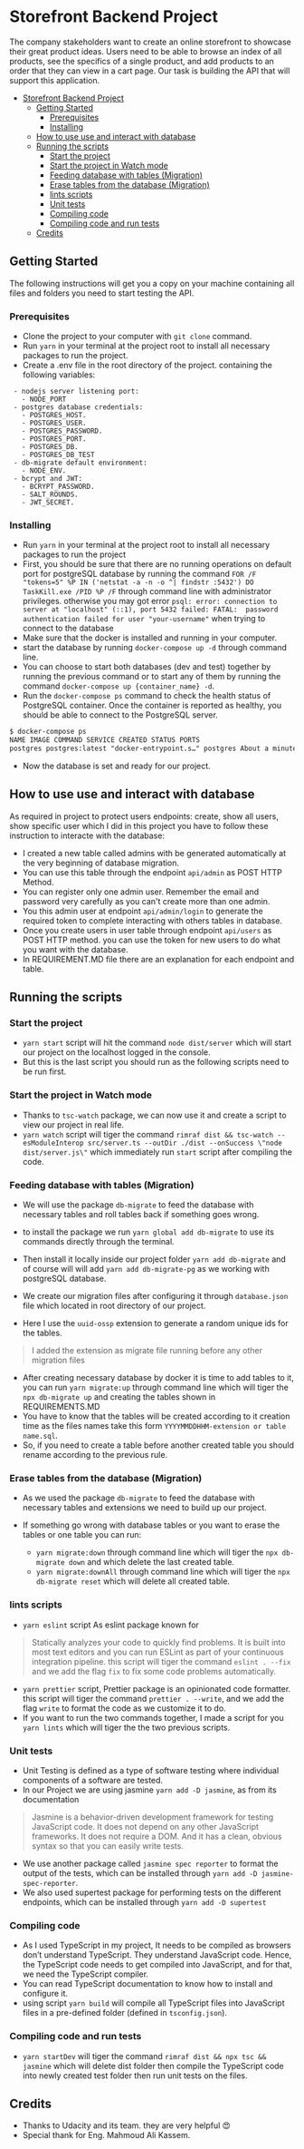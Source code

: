 # Storefront Backend Project

The company stakeholders want to create an online storefront to showcase their great product ideas. Users need to be able to browse an index of all products, see the specifics of a single product, and add products to an order that they can view in a cart page. Our task is building the API that will support this application.

- [Storefront Backend Project](#storefront-backend-project)
  - [Getting Started](#getting-started)
    - [Prerequisites](#prerequisites)
    - [Installing](#installing)
  - [How to use use and interact with database](#how-to-use-use-and-interact-with-database)
  - [Running the scripts](#running-the-scripts)
    - [Start the project](#start-the-project)
    - [Start the project in Watch mode](#start-the-project-in-watch-mode)
    - [Feeding database with tables (Migration)](#feeding-database-with-tables-migration)
    - [Erase tables from the database (Migration)](#erase-tables-from-the-database-migration)
    - [lints scripts](#lints-scripts)
    - [Unit tests](#unit-tests)
    - [Compiling code](#compiling-code)
    - [Compiling code and run tests](#compiling-code-and-run-tests)
  - [Credits](#credits)

## Getting Started

The following instructions will get you a copy on your machine containing all files and folders you need to start testing the API.

### Prerequisites

- Clone the project to your computer with `git clone` command.
- Run `yarn` in your terminal at the project root to install all necessary packages to run the project.
- Create a .env file in the root directory of the project. containing the following variables:

```dotenv
 - nodejs server listening port:
   - NODE_PORT
 - postgres database credentials:
   - POSTGRES_HOST.
   - POSTGRES_USER.
   - POSTGRES_PASSWORD.
   - POSTGRES_PORT.
   - POSTGRES_DB.
   - POSTGRES_DB_TEST
 - db-migrate default environment:
   - NODE_ENV.
 - bcrypt and JWT:
   - BCRYPT_PASSWORD.
   - SALT_ROUNDS.
   - JWT_SECRET.
```

### Installing

- Run `yarn` in your terminal at the project root to install all necessary packages to run the project
- First, you should be sure that there are no running operations on default port for postgreSQL database by running the command `FOR /F "tokens=5" %P IN ('netstat -a -n -o ^| findstr :5432') DO TaskKill.exe /PID %P /F` through command line with administrator privileges. otherwise you may got error `psql: error: connection to server at "localhost" (::1), port 5432 failed: FATAL:  password authentication failed for user "your-username"` when trying to connect to the database
- Make sure that the docker is installed and running in your computer.
- start the database by running `docker-compose up -d` through command line.
- You can choose to start both databases (dev and test) together by running the previous command or to start any of them by running the command `docker-compose up {container_name} -d`.
- Run the `docker-compose ps` command to check the health status of PostgreSQL container. Once the container is reported as healthy, you should be able to connect to the PostgreSQL server.

```markdown
$ docker-compose ps
NAME IMAGE COMMAND SERVICE CREATED STATUS PORTS
postgres postgres:latest "docker-entrypoint.s…" postgres About a minute ago Up 58 seconds (healthy) 0.0.0.0:5432->5432/tcp
```

- Now the database is set and ready for our project.

## How to use use and interact with database

As required in project to protect users endpoints: create, show all users, show specific user which I did in this project you have to follow these instruction to interacte with the database:

- I created a new table called admins with be generated automatically at the very beginning of database migration.
- You can use this table through the endpoint `api/admin` as POST HTTP Method.
- You can register only one admin user. Remember the email and password very carefully as you can't create more than one admin.
- You this admin user at endpoint `api/admin/login` to generate the required token to complete interacting with others tables in database.
- Once you create users in user table through endpoint `api/users` as POST HTTP method. you can use the token for new users to do what you want with the database.
- In REQUIREMENT.MD file there are an explanation for each endpoint and table.

## Running the scripts

### Start the project

- `yarn start` script will hit the command `node dist/server` which will start our project on the localhost logged in the console.
- But this is the last script you should run as the following scripts need to be run first.

### Start the project in Watch mode

- Thanks to `tsc-watch` package, we can now use it and create a script to view our project in real life.
- `yarn watch` script will tiger the command `rimraf dist && tsc-watch --esModuleInterop src/server.ts --outDir ./dist --onSuccess \"node dist/server.js\"` which immediately run `start` script after compiling the code.

### Feeding database with tables (Migration)

- We will use the package `db-migrate` to feed the database with necessary tables and roll tables back if something goes wrong.

- to install the package we run `yarn global add db-migrate` to use its commands directly through the terminal.

- Then install it locally inside our project folder `yarn add db-migrate` and of course will will add `yarn add db-migrate-pg` as we working with postgreSQL database.

- We create our migration files after configuring it through `database.json` file which located in root directory of our project.

- Here I use the `uuid-ossp` extension to generate a random unique ids for the tables.

> I added the extension as migrate file running before any other migration files

- After creating necessary database by docker it is time to add tables to it, you can run `yarn migrate:up` through command line which will tiger the `npx db-migrate up` and creating the tables shown in REQUIREMENTS.MD
- You have to know that the tables will be created according to it creation time as the files names take this form `YYYYMMDDHHM-extension or table name.sql`.
- So, if you need to create a table before another created table you should rename according to the previous rule.

### Erase tables from the database (Migration)

- As we used the package `db-migrate` to feed the database with necessary tables and extensions we need to build up our project.

- If something go wrong with database tables or you want to erase the tables or one table you can run:
  - `yarn migrate:down` through command line which will tiger the `npx db-migrate down` and which delete the last created table.
  - `yarn migrate:downAll` through command line which will tiger the `npx db-migrate reset` which will delete all created table.

### lints scripts

- `yarn eslint` script As eslint package known for

> Statically analyzes your code to quickly find problems. It is built into most text editors and you can run ESLint as part of your continuous integration pipeline. this script will tiger the command `eslint . --fix` and we add the flag `fix` to fix some code problems automatically.

- `yarn prettier` script, Prettier package is an opinionated code formatter. this script will tiger the command `prettier . --write`, and we add the flag `write` to format the code as we customize it to do.
- If you want to run the two commands together, I made a script for you `yarn lints` which will tiger the the two previous scripts.

### Unit tests

- Unit Testing is defined as a type of software testing where individual components of a software are tested.
- In our Project we are using jasmine `yarn add -D jasmine`, as from its documentation

> Jasmine is a behavior-driven development framework for testing JavaScript code. It does not depend on any other JavaScript frameworks. It does not require a DOM. And it has a clean, obvious syntax so that you can easily write tests.

- We use another package called `jasmine spec reporter` to format the output of the tests, which can be installed through `yarn add -D jasmine-spec-reporter`.
- We also used supertest package for performing tests on the different endpoints, which can be installed through `yarn add -D supertest`

### Compiling code

- As I used TypeScript in my project, It needs to be compiled as browsers don’t understand TypeScript. They understand JavaScript code. Hence, the TypeScript code needs to get compiled into JavaScript, and for that, we need the TypeScript compiler.
- You can read TypeScript documentation to know how to install and configure it.
- using script `yarn build` will compile all TypeScript files into JavaScript files in a pre-defined folder (defined in `tsconfig.json`).

### Compiling code and run tests

- `yarn startDev` will tiger the command `rimraf dist && npx tsc && jasmine` which will delete dist folder then compile the TypeScript code into newly created test folder then run unit tests on the files.

## Credits

- Thanks to Udacity and its team. they are very helpful 😍
- Special thank for Eng. Mahmoud Ali Kassem.
